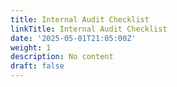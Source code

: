 ```yaml
---
title: Internal Audit Checklist
linkTitle: Internal Audit Checklist
date: '2025-05-01T21:05:00Z'
weight: 1
description: No content
draft: false
---
```



